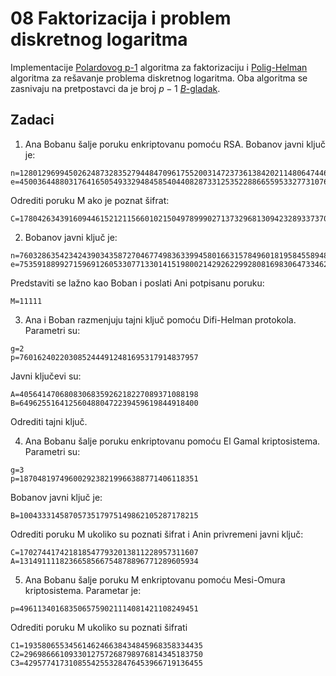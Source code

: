 # 08 Faktorizacija i problem diskretnog logaritma

Implementacije [Polardovog p-1]() algoritma za faktorizaciju i [Polig-Helman]() algoritma za rešavanje problema
diskretnog logaritma. Oba algoritma se zasnivaju na pretpostavci da je broj $p-1$ [$B$-gladak]().

## Zadaci

1. Ana Bobanu šalje poruku enkriptovanu pomoću RSA. Bobanov javni ključ je:
```
n=128012969945026248732835279448470961755200314723736138420211480647446338936601
e=45003644880317641650549332948458540440828733125352288665595332773107626216631
```
Odrediti poruku M ako je poznat šifrat:
```
C=17804263439160944615212115660102150497899902713732968130942328933737091348102
```

2. Bobanov javni ključ je:
```
n=7603286354234243903435872704677498363399458016631578496018195845589487786172473
e=7535918899271596912605330771330141519800214292622992808169830647334620913196679
```
Predstaviti se lažno kao Boban i poslati Ani potpisanu poruku:
```
M=11111
```

3. Ana i Boban razmenjuju tajni ključ pomoću Difi-Helman protokola. Parametri su:
```
g=2
p=7601624022030852444912481695317914837957
```
Javni ključevi su:
```
A=4056414706808306835926218227089371088198
B=6496255164125604880472239459619844918400
```
Odrediti tajni ključ.

4. Ana Bobanu šalje poruku enkriptovanu pomoću El Gamal kriptosistema. Parametri su:
```
g=3
p=1870481974960029238219966388771406118351
```
Bobanov javni ključ je:
```
B=1004333145870573517975149862105287178215
```
Odrediti poruku M ukoliko su poznati šifrat i Anin privremeni javni ključ:
```
C=1702744174218185477932013811228957311607
A=1314911118236658566754878896771289605934
```

5. Ana Bobanu šalje poruku M enkriptovanu pomoću Mesi-Omura kriptosistema. Parametar je:
```
p=4961134016835065759021114081421108249451
```
Odrediti poruku M ukoliko su poznati šifrati
```
C1=1935806553456146246638434845968358334435
C2=2969866610933012757268798976814345183750
C3=4295774173108554255328476453966719136455
```
